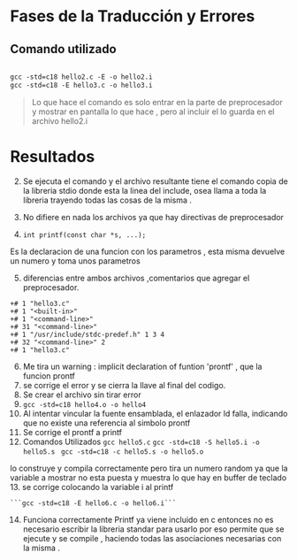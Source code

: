 # Fases de la Traducción y Errores 


## Comando utilizado 
``` gcc 

gcc -std=c18 hello2.c -E -o hello2.i
gcc -std=c18 -E hello3.c -o hello3.i

```

> Lo que hace el comando es solo entrar en la parte de preprocesador y mostrar en pantalla lo que hace , pero al incluir el  lo guarda en el archivo hello2.i

# Resultados 

2. Se ejecuta el comando  y el archivo resultante tiene el comando copia de la libreria stdio donde esta la linea del include, osea llama a toda la libreria trayendo todas las cosas de la misma .
   
3. No difiere en nada los archivos ya que hay directivas de preprocesador 
   
4. ``` int printf(const char *s, ...); ```
   
 Es la declaracion de una funcion con los parametros , esta misma devuelve un numero y toma unos parametros 

5. diferencias entre ambos archivos ,comentarios que agregar el preprocesador.
```
+# 1 "hello3.c"
+# 1 "<built-in>"
+# 1 "<command-line>"
+# 31 "<command-line>"
+# 1 "/usr/include/stdc-predef.h" 1 3 4
+# 32 "<command-line>" 2
+# 1 "hello3.c"
```
6. Me tira un warning : implicit declaration of funtion 'prontf' , que la funcion prontf 
7.  se corrige el error  y se cierra la llave al final del codigo.
8. Se crear el archivo sin tirar error 
9. ```gcc -std=c18 hello4.o -o hello4```
10. Al intentar vincular la fuente ensamblada, el enlazador ld falla, indicando que no existe una referencia al simbolo prontf
11. Se corrige el prontf a printf 
12. Comandos Utilizados 
    ```gcc hello5.c``` 
  ```gcc -std=c18 -S hello5.i -o hello5.s```
  ``` gcc -std=c18 -c hello5.s -o hello5.o```

  lo construye y compila correctamente pero tira un numero random ya que la variable a mostrar no esta puesta y muestra lo que hay en buffer de teclado
13. se corrige colocando la variable i al printf 
    
    ```gcc -std=c18 -E hello6.c -o hello6.i```

14. Funciona correctamente Printf ya viene incluido en c entonces no es necesario escribir la libreria standar para usarlo por eso permite que se ejecute y se compile  , haciendo todas las asociaciones necesarias con la misma .    


